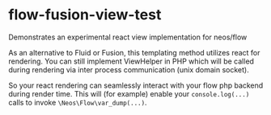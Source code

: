# flow-fusion-view-test
Demonstrates an experimental react view implementation for neos/flow

As an alternative to Fluid or Fusion, this templating method utilizes react for rendering.
You can still implement ViewHelper in PHP which will be called during rendering via inter process communication (unix domain socket).

So your react rendering can seamlessly interact with your flow php backend during render time.
This will (for example) enable your `console.log(...)` calls to invoke `\Neos\Flow\var_dump(...)`.
